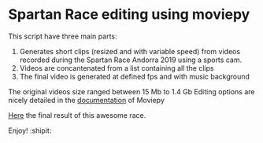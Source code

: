# Spartan Race editing using moviepy
This script have three main parts:

1. Generates short clips (resized and with variable speed) from videos recorded during the Spartan Race Andorra 2019 using a sports cam.
2. Videos are concantenated from a list containing all the clips
3. The final video is generated at defined fps and with music background

The original videos size ranged between 15 Mb to 1.4 Gb
Editing options are nicely detailed in the [documentation](https://zulko.github.io/moviepy/index.html) of Moviepy

[Here](https://youtu.be/8bRfb2fSToQ) the final result of this awesome race.

Enjoy! :shipit:

